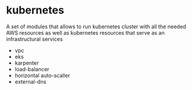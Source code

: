 # kubernetes

A set of modules that allows to run kubernetes cluster with all the needed AWS resources as well as kubernetes resources that serve as an infrastructural services
- vpc
- eks
- karpenter
- load-balancer
- horizontal auto-scaller
- external-dns
